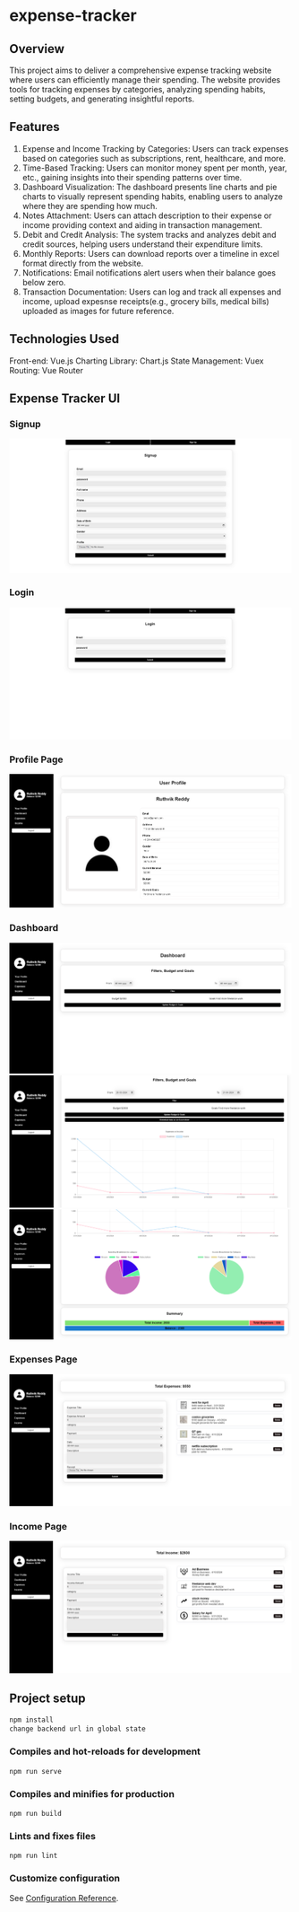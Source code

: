 # expense-tracker

## Overview
This project aims to deliver a comprehensive expense tracking website where users can efficiently manage their spending. The website provides tools for tracking expenses by categories, analyzing spending habits, setting budgets, and generating insightful reports.

## Features
1. Expense and Income Tracking by Categories: Users can track expenses based on categories such as subscriptions, rent, healthcare, and more.
2. Time-Based Tracking: Users can monitor money spent per month, year, etc., gaining insights into their spending patterns over time.
3. Dashboard Visualization: The dashboard presents line charts and pie charts to visually represent spending habits, enabling users to analyze where they are spending how much.
4. Notes Attachment: Users can attach description to their expense or income providing context and aiding in transaction management.
5. Debit and Credit Analysis: The system tracks and analyzes debit and credit sources, helping users understand their expenditure limits.
6. Monthly Reports: Users can download reports over a timeline in excel format directly from the website.
8. Notifications: Email notifications alert users when their balance goes below zero.
9. Transaction Documentation: Users can log and track all expenses and income, upload expesnse receipts(e.g., grocery bills, medical bills) uploaded as images for future reference.

## Technologies Used
Front-end: Vue.js
Charting Library: Chart.js
State Management: Vuex
Routing: Vue Router

## Expense Tracker UI

### Signup
![Screenshot](images/signup.png)

### Login
![Screenshot](images/login.png)

### Profile Page
![Screenshot](images/profile.png)

### Dashboard
![Screenshot](images/dash1.png)
![Screenshot](images/dash2.png)
![Screenshot](images/dash3.png)

### Expenses Page
![Screenshot](images/exp.png)

### Income Page
![Screenshot](images/inc.png)

## Project setup
```
npm install
change backend url in global state
```

### Compiles and hot-reloads for development
```
npm run serve
```

### Compiles and minifies for production
```
npm run build
```

### Lints and fixes files
```
npm run lint
```

### Customize configuration
See [Configuration Reference](https://cli.vuejs.org/config/).
